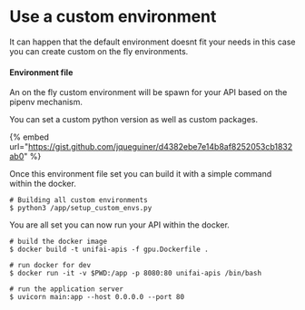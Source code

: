 # Use a custom environment

It can happen that the default environment doesnt fit your needs in this case you can create custom on the fly environments.

#### Environment file

An on the fly custom environment will be spawn  for your API based on the pipenv mechanism.

You can set a custom python version as well as custom packages.

{% embed url="https://gist.github.com/jqueguiner/d4382ebe7e14b8af8252053cb1832ab0" %}

Once this environment file set you can build it with a simple command within the docker.

```shell
# Building all custom environments
$ python3 /app/setup_custom_envs.py
```

You are all set you can now run your API within the docker.

```
# build the docker image
$ docker build -t unifai-apis -f gpu.Dockerfile . 

# run docker for dev
$ docker run -it -v $PWD:/app -p 8080:80 unifai-apis /bin/bash

# run the application server
$ uvicorn main:app --host 0.0.0.0 --port 80
```

